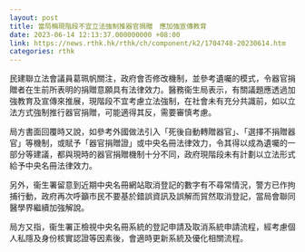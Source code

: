```yaml
---
layout: post
title: 當局稱現階段不宜立法強制推器官捐贈　應加強宣傳教育
date: 2023-06-14 12:13:37.000000000 +08:00
link: https://news.rthk.hk/rthk/ch/component/k2/1704748-20230614.htm
categories: rthk
---
```


民建聯立法會議員葛珮帆關注，政府會否修改機制，並參考遺囑的模式，令器官捐贈者在生前所表明的捐贈意願具有法律效力。醫務衞生局表示，有關議題應透過加強教育及宣傳來推展，現階段不宜考慮立法強制，在社會未有充分共識前，如以立法方式強制推行器官捐贈，可能適得其反，需要審慎考慮。

局方書面回覆時又說，如參考外國做法引入「死後自動轉贈器官」、「選擇不捐贈器官」等機制，或賦予「器官捐贈證」或中央名冊法律效力，令其得以成為遺囑的一部分等建議，都與現時的器官捐贈機制十分不同，政府現階段未有計劃以立法形式給予中央名冊法律效力。

另外，衞生署留意到近期中央名冊網站取消登記的數字有不尋常情況，警方已作拘捕行動，政府再次呼籲市民不要基於錯誤資訊及誤解而貿然取消登記，當局會聯同醫學界繼續加強解說。

局方又指，衞生署正檢視中央名冊系統的登記申請及取消系統申請流程，經考慮個人私隱及身份核實認證等因素後，會適時更新系統及優化相關流程。
